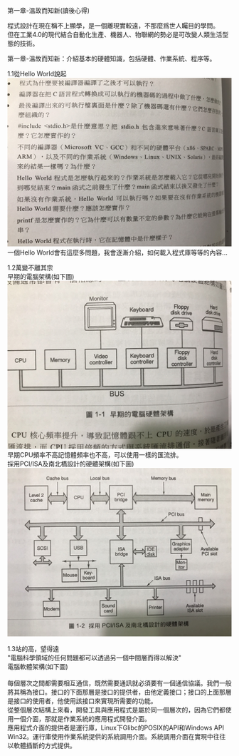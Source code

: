 第一章-溫故而知新(讀後心得)

程式設計在現在稱不上顯學，是一個離現實較遠，不那麼爲世人矚目的學問。<BR>
但在工業4.0的現代結合自動化生產、機器人、物聯網的勢必是可改變人類生活型態的技術。<BR>

第一章-溫故而知新：介紹基本的硬體知識，包括硬體、作業系統、程序等。

1.1從Hello World說起<BR>
<img src="https://github.com/kyledai/An-Programmer-Prepares/blob/master/Chapter1_Image/questionabouthelloworld.jpg" width="640"/><BR>
一個Hello World會有這麼多問題，我會逐漸介紹，如何載入程式庫等等的內容...<BR>

1.2萬變不離其宗<BR>
早期的電腦架構(如下圖)<BR>
<img src="https://github.com/kyledai/An-Programmer-Prepares/blob/master/Chapter1_Image/1_1computerarchitecture.jpg" width="640"/><BR>
早期CPU頻率不高記憶體頻率也不高，可以使用一樣的匯流排。<BR>
採用PCI/ISA及南北橋設計的硬體架構(如下圖)<BR>
<img src="https://github.com/kyledai/An-Programmer-Prepares/blob/master/Chapter1_Image/1_2computerarchitecture.jpg" width="640"/><BR>

1.3站的高，望得遠<BR>
"電腦科學領域的任何問題都可以透過另一個中間層而得以解決"<BR>
電腦軟體架構(如下圖)<BR>
<BR>
每個層次之間都需要相互通信，既然需要通訊就必須要有一個通信協議。我們一般將其稱為接口。接口的下面那層是接口的提供者，由他定義接口；接口的上面那層是接口的使用者，他使用該接口來實現所需要的功能。<BR>
從整個層次結構上來看，開發工具與應用程式是屬於同一個層次的，因為它們都使用一個介面，那就是作業系統的應用程式開發介面。<BR>
應用程式介面的提供者是運行庫，Linux下Glibc的POSIX的API和Windows API Win32。運行庫使用作業系統提供的系統調用介面。系統調用介面在實現中往往以軟體插斷的方式提供。<BR>
